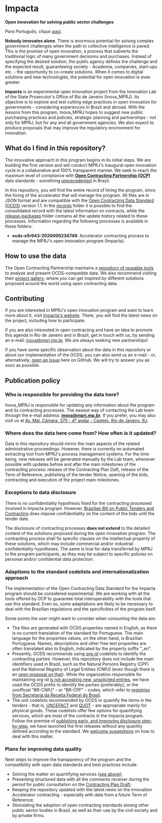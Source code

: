 # Impacta
**Open innovation for solving public sector challenges**

*Para Português, clique [aqui](https://github.com/mp-rj/Impacta/LEIAME.md).*

**Nobody innovates alone**. There is enormous potential for solving complex government challenges when the path to collective intelligence is paved. This is the promise of open innovation, a process that subverts the traditional logic of many government decisions and purchases. Instead of specifying the desired solution, the public agency defines the challenge and the expected result, guaranteeing society - Academia, companies, start-ups etc. - the opportunity to co-create solutions. When it comes to digital solutions and new technologies, the potential for open innovation is even greater.

**Impacta** is an experimental open innovation project from the Innovation Lab of the State Prosecutor's Office of Rio de Janeiro (Inova_MPRJ). Its objective is to explore and test cutting edge practices in open innovation for governments - considering experiences in Brazil and abroad. With the lessons from this program, Inova_MPRJ hopes to suggest new public purchasing practices and policies, strategic planning and partnerships - not only for MPRJ, but for any and all government agencies. We also expect to produce proposals that may improve the regulatory environment for innovation.

## What do I find in this repository?
The innovative approach in this program begins in its initial steps. We are building the first version and will conduct MPRJ's inaugural open innovation cycle in a collaborative and 100% transparent manner. We seek to reach the maximum level of compliance with **[Open Contracting Partnership (OCP)](https://www.open-contracting.org/)** data standards  - something [unprecedented](https://web.archive.org/web/20200404154540/https://www.open-contracting.org/worldwide/) in Brazil.

In this repository, you will find the entire record of hiring the program, since the hiring of the accelerator that will manage the program. All files are in JSON format and are compatible with the [Open Contracting Data Standard (OCDS)](https://standard.open-contracting.org/latest/en/) version 1.1. In the [records](https://github.com/mp-rj/Impacta/records) folder it is possible to find the consolidated record with the latest information on contracts, while the [release-packages](https://github.com/mp-rj/Impacta/release-packages) folder contains all the update history related to these processes. Information regarding the following processes is available in these folders:
- **ocds-e5r943-2020000234749**: Accelerator contracting process to manage the MPRJ's open innovation program (Impacta).


## How to use the data
The Open Contracting Partnership maintains a [repository of reusable tools](https://airtable.com/shrzycSNYRcmV0WSZ/tblhHNGcDXuievZ74?blocks=hide) to analyze and present OCDS-compatible data. We also recommend visiting their [project gallery](https://airtable.com/shrsJ2QRVrpUaUWLf/tblhHNGcDXuievZ74?blocks=hide), where you can get inspired by different solutions proposed around the world using open contracting data.


## Contributing
If you are interested in MPRJ's open innovation program and want to learn more about it, visit [Impacta's website](https://www.mprj.mp.br/inova/impacta). There, you will find the latest news on the project, including how to participate.

If you are also interested in open contracting and have an idea to promote this agenda in Rio de Janeiro and in Brazil, get in touch with us, by sending an e-mail: [inova@mprj.mp.br](inova@mprj.mp.br). We are always seeking new partnerships!

If you have some specific observation about the data in this repository or about our implementation of the OCDS, you can also send us an e-mail - or, alternatively, [open an Issue](https://github.com/mp-rj/Impacta/issues) here on GitHub. We will try to answer you as soon as possible.


## Publication policy

### Who is responsible for providing the data here?
Inova_MPRJ is responsible for updating any information about the program and its contracting processes. The easiest way of contacting the Lab team through the e-mail address: **[inova@mprj.mp.br](mailto:inova@mprj.mp.br)**. If you prefer, you may also visit us at [Av. Mal. Câmara, 370 - 4º andar - Castelo, Rio de Janeiro, RJ](https://www.openstreetmap.org/node/7184338297).

### Where does the data here come from? How often is it updated?
Data in this repository should mirror the main aspects of the related administrative proceedings. However, there is currently no automated extracting tool from MPRJ's process management systems. For the time being, new releases will be generated manually by the Lab team, whenever possible with updates before and after the main milestones of the contracting process: release of the Contracting Plan Daft, release of the Term of Reference, publishing of the tender Notice, opening of the bids, contracting and execution of the project main milestones.

### Exceptions to data disclosure
There is no confidentiality hypothesis fixed for the contracting processed involved in Impacta program. However, [Brazilian Bill on Public Tenders and Contracting](https://www.lexml.gov.br/urn/urn:lex:br:federal:lei:1993-06-21;8666) does impose confidentiality on the content of the bids until the tender date. 

The disclosure of contracting processes **does not extend** to the detailed content of the solutions proposed during the open innovation program. The contracting process shall fix specific clauses on the intellectual property of these solutions, which may include commercial and/or industrial confidentiality hypotheses. The same is true for data transferred by MPRJ to the program participants, as they may be subject to specific policies on personal and/or confidential data protection.

### Adaptions to the standard codelists and internationalization approach
The implementation of the Open Contracting Data Standard for the Impacta program should be considered experimental. We are working with all the tools offered by OCP to guarantee total interoperability with the tools that use this standard. Even so, some adaptations are likely to be necessary to deal with the Brazilian regulations and the specificities of the program itself.

Some points the user might want to consider when consuming the data are:
- The files are generated with OCDS properties named in English, as there is no current translation of the standard for Portuguese. The main language for the properties values, on the other hand, is Brazilian Portuguese. Names, descriptions and other free text properties are often translated also to English, indicated by the property suffix "_en".
- Presently, OCDS recommends using [org-id](http://org-id.guide/) codelists to identify the contracting parties. However, this repository does not include the main identifiers used in Brazil, such as the Natural Persons Registry (CPF) and the National Registry of Legal Entities (CNPJ) (even though there is an [open proposal on that](https://github.com/org-id/register/issues/365)). While the organization responsible for maintaining org-id [is not accepting new, unsolicited entries](https://github.com/org-id/register/tree/ee6179b02071c60e516202635a94e0b6782cf6e9#current-status-as-of-18th-december-2019), we have used the OCDS prefix to identify the parties (preferably), or the unofficial "BR-CNPJ" - or "BR-CPF" - codes, which refer to [registries from Secretaria da Receita Federal do Brasil](http://receita.economia.gov.br/orientacao/tributaria/cadastros). 
- The unit codelists recommended by OCDS to quantify the items in the tenders - that is, [UNCEFACT](http://www.unece.org/fileadmin/DAM/cefact/recommendations/rec20/Rec20rev14e-Annex_II-III_2020.xls) and [QUDT](http://www.qudt.org/qudt/owl/1.0.0/unit/Instances.html) - are appropriate mainly for physical goods. These codelists offer few options for quantifying services, which are most of the contracts in the Impacta program. Follow the premise of [publishing early, and improving disclosure step-by-step](https://standard.open-contracting.org/latest/en/#open-contracting-data-standard-documentation), we have launched the first releases without any quantity defined according to the standard. We [welcome suggestions](#contributing) on how to deal with this matter.

### Plans for improving data quality
Next steps to improve the transparency of the program and the compatibility with open data standards and best practices include:
- Solving the matter on quantifying services ([see above](#adaptions-to-the-standard-codelists-and-internationalization-approach));
- Presenting structured data with all the comments receiver during the period for public consultation on the [Contracting Plan Draft](https://drive.google.com/file/d/1qQPijADRnhI37EY16_HM0QksOasKaMI2);
- Keeping the repository updated with the latest news on the innovation Accelerator contracting - especially with data from a future Term of Reference;
- Stimulating the adoption of open contracting standards among other public sector bodies in Brazil, as well as their use by the civil society and by private firms. 